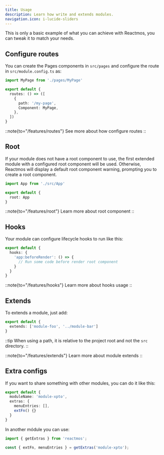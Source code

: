 ```yaml
---
title: Usage
description: Learn how write and extends modules.
navigation.icon: i-lucide-sliders
---
```


This is only a basic example of what you can achieve with Reactmos, you can tweak it to match your needs.

## Configure routes

You can create the Pages components in `src/pages` and configure the route in `src/module.config.ts` as:

```ts [module.config.ts]
import MyPage from './pages/MyPage'

export default {
  routes: () => ([
    {
      path: '/my-page',
      Component: MyPage,
    },
  ])
}
```

::note{to="/features/routes"}
See more about how configure routes
::

## Root

If your module does not have a root component to use, the first extended module with a configured root component will be used. Otherwise, Reactmos will display a default root component warning, prompting you to create a root component.

```ts [module.config.ts]
import App from './src/App'

export default {
  root: App
}
```

::note{to="/features/root"}
Learn more about root component
::


## Hooks

Your module can configure lifecycle hooks to run like this:

```ts [module.config.ts]
export default {
  hooks: {
    'app:beforeRender': () => {
      // Run some code before render root component
    }
  }
}
```

::note{to="/features/hooks"}
Learn more about hooks usage
::

## Extends

To extends a module, just add:

```ts [module.config.ts]
export default {
  extends: ['module-foo', '../module-bar']
}
```

::tip
When using a path, it is relative to the project root and not the `src` directory.
::

::note{to="/features/extends"}
Learn more about module extends
::

## Extra configs

If you want to share something with other modules, you can do it like this:

```ts [module.config.ts]
export default {
  moduleName: 'module-xpto',
  extras: {
    menuEntries: [],
    extFn() {}
  }
}
```

In another módule you can use:

```ts
import { getExtras } from 'reactmos';

const { extFn, menuEntries } = getExtras('module-xpto');
```

